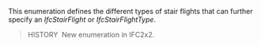 This enumeration defines the different types of stair flights that can further specify an _IfcStairFlight_ or _IfcStairFlightType_.

> HISTORY&nbsp; New enumeration in IFC2x2.
